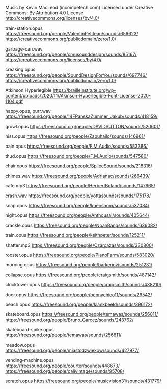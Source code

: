 Music by Kevin MacLeod (incompetech.com)
Licensed under Creative Commons: By Attribution 4.0 License
http://creativecommons.org/licenses/by/4.0/

train-station.opus
https://freesound.org/people/ValentinPetiteau/sounds/656623/
https://creativecommons.org/publicdomain/zero/1.0/

garbage-can.wav
https://freesound.org/people/cmusounddesign/sounds/85167/
https://creativecommons.org/licenses/by/4.0/

creaking.opus
https://freesound.org/people/SoundDesignForYou/sounds/697746/
https://creativecommons.org/publicdomain/zero/1.0/

Atkinson Hyperlegible
https://brailleinstitute.org/wp-content/uploads/2020/11/Atkinson-Hyperlegible-Font-License-2020-1104.pdf

happy.opus, purr.wav
https://freesound.org/people/14FPanskaZummer_Jakub/sounds/418159/

growl.opus
https://freesound.org/people/DAVIDSUTTON/sounds/520601/

hiss.opus
https://freesound.org/people/Zabuhailo/sounds/146961/

pain.opus
https://freesound.org/people/F.M.Audio/sounds/583386/

thud.opus
https://freesound.org/people/F.M.Audio/sounds/547580/

chair.opus
https://freesound.org/people/SpliceSound/sounds/218316/

chimes.wav
https://freesound.org/people/Adrianac/sounds/266439/

cafe.mp3
https://freesound.org/people/HerbertBoland/sounds/147665/

crash.wav
https://freesound.org/people/yottasounds/sounds/175178/

snap.opus
https://freesound.org/people/khenshom/sounds/537084/

night.opus
https://freesound.org/people/Anthousai/sounds/405644/

crackle.opus
https://freesound.org/people/NoahBangs/sounds/636082/

train.opus
https://freesound.org/people/keithpeter/sounds/125211/

shatter.mp3
https://freesound.org/people/Czarcazas/sounds/330800/

rooster.opus
https://freesound.org/people/PianoFarm/sounds/583020/

morning.opus
https://freesound.org/people/barkenov/sounds/251231/

collapse.opus
https://freesound.org/people/craigsmith/sounds/487142/

clocktower.opus
https://freesound.org/people/craigsmith/sounds/438210/

door.opus
https://freesound.org/people/bennychico11/sounds/29542/

beach.opus
https://freesound.org/people/klankbeeld/sounds/396172/

skateboard.opus
https://freesound.org/people/temawas/sounds/256811/
https://freesound.org/people/Bruno_Garcez/sounds/243762/

skateboard-spike.opus
https://freesound.org/people/temawas/sounds/256811/

meadow.opus
https://freesound.org/people/miastodzwiekow/sounds/427977/

vending-machine.opus
https://freesound.org/people/courter/sounds/448673/
https://freesound.org/people/calivintage/sounds/95708/

scratch.opus
https://freesound.org/people/musicvision31/sounds/431779/
